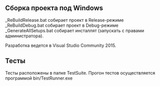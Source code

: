 ## Сборка проекта под Windows
_ReBuildRelease.bat собирает проект в Release-режиме  
_ReBuildDebug.bat собирает проект в Debug-режиме  
_GenerateAllSetups.bat собирает инсталлят (запускать с правами администратора).  

Разработка ведется в Visual Studio Community 2015.

## Тесты
Тесты расположены в папке TestSuite. Прогон тестов осуществляется программой bin/TestRunner.exe
